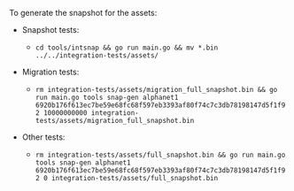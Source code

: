 To generate the snapshot for the assets:

* Snapshot tests:
  - `cd tools/intsnap && go run main.go && mv *.bin ../../integration-tests/assets/`

* Migration tests:
  - `rm integration-tests/assets/migration_full_snapshot.bin && go run main.go tools snap-gen alphanet1 6920b176f613ec7be59e68fc68f597eb3393af80f74c7c3db78198147d5f1f92 10000000000 integration-tests/assets/migration_full_snapshot.bin`

* Other tests:
  - `rm integration-tests/assets/full_snapshot.bin && go run main.go tools snap-gen alphanet1 6920b176f613ec7be59e68fc68f597eb3393af80f74c7c3db78198147d5f1f92 0 integration-tests/assets/full_snapshot.bin`